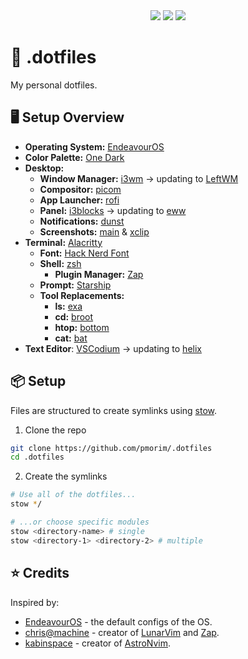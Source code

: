 <div align="center">
<img src="https://img.shields.io/github/last-commit/pmorim/.dotfiles?style=for-the-badge&logo=github&color=a6da95&logoColor=D9E0EE&labelColor=302D41"/>
<img src="https://img.shields.io/github/repo-size/pmorim/.dotfiles?style=for-the-badge&logo=dropbox&color=7dc4e4&logoColor=D9E0EE&labelColor=302D41"/>
<img src="https://img.shields.io/github/license/pmorim/.dotfiles?style=for-the-badge&logo=powerpages&color=cba6f7&logoColor=D9E0EE&labelColor=302D41"/>
</div>

# 📁 .dotfiles

My personal dotfiles.

## 🖥️ Setup Overview

- **Operating System:** [EndeavourOS](https://endeavouros.com/)
- **Color Palette:** [One Dark](https://github.com/joshdick/onedark.vim)
- **Desktop:**
  - **Window Manager:** [i3wm](https://i3wm.org/) -> updating to [LeftWM](https://github.com/leftwm/leftwm)
  - **Compositor:** [picom](https://github.com/yshui/picom)
  - **App Launcher:** [rofi](https://github.com/davatorium/rofi)
  - **Panel:** [i3blocks](https://github.com/vivien/i3blocks) -> updating to [eww](https://github.com/elkowar/eww)
  - **Notifications:** [dunst](https://dunst-project.org/)
  - **Screenshots:** [main](https://github.com/naelstrof/maim) & [xclip](https://github.com/astrand/xclip)
- **Terminal:** [Alacritty](https://alacritty.org/)
  - **Font:** [Hack Nerd Font](https://www.nerdfonts.com/)
  - **Shell:** [zsh](https://github.com/zsh-users/zsh)
    - **Plugin Manager:** [Zap](https://www.zapzsh.org/)
  - **Prompt:** [Starship](https://starship.rs/)
  - **Tool Replacements:**
    - **ls:** [exa](https://github.com/ogham/exa)
    - **cd:** [broot](https://github.com/Canop/broot)
    - **htop:** [bottom](https://github.com/ClementTsang/bottom)
    - **cat:** [bat](https://github.com/sharkdp/bat)
- **Text Editor**: [VSCodium](https://github.com/VSCodium/vscodium) -> updating to [helix](https://helix-editor.com/)

## 📦 Setup

Files are structured to create symlinks using [stow](https://www.gnu.org/software/stow/).

1. Clone the repo

```sh
git clone https://github.com/pmorim/.dotfiles
cd .dotfiles
```

2. Create the symlinks

```sh
# Use all of the dotfiles...
stow */

# ...or choose specific modules
stow <directory-name> # single
stow <directory-1> <directory-2> # multiple
```

## ⭐ Credits

Inspired by:

- [EndeavourOS](https://endeavouros.com/) - the default configs of the OS.
- [chris@machine](https://github.com/ChristianChiarulli/Machfiles) - creator of [LunarVim](https://www.lunarvim.org/) and [Zap](https://www.zapzsh.org/).
- [kabinspace](https://github.com/kabinspace/dotfiles) - creator of [AstroNvim](https://astronvim.github.io/).
